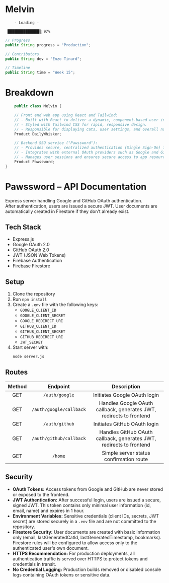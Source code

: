 # Melvin

        - Loading -

     ██████████████▒ 97%
     
```java
// Progress
public String progress = "Production";

// Contributors
public String dev = "Enzo Tinard";

// Timeline
public String time = "Week 15";
```
# Breakdown
``` java
    public class Melvin {

    // Front end web app using React and Tailwind:
    // - Built with React to deliver a dynamic, component-based user interface.
    // - Styled with Tailwind CSS for rapid, responsive design.
    // - Responsible for displaying cats, user settings, and overall navigation.
    Product DailyWhisker;

    // Backend SSO service ("Pawssword"):
    // - Provides secure, centralized authentication (Single Sign-On) for the application.
    // - Integrates with external OAuth providers such as Google and GitHub.
    // - Manages user sessions and ensures secure access to app resources.
    Product Pawssword;
}
```
# Pawssword – API Documentation

Express server handling Google and GitHub OAuth authentication.  
After authentication, users are issued a secure JWT. User documents are automatically created in Firestore if they don't already exist.

## Tech Stack
- Express.js
- Google OAuth 2.0
- GitHub OAuth 2.0
- JWT (JSON Web Tokens)
- Firebase Authentication
- Firebase Firestore

## Setup
1. Clone the repository
2. Run `npm install`
3. Create a `.env` file with the following keys:
   - `GOOGLE_CLIENT_ID`
   - `GOOGLE_CLIENT_SECRET`
   - `GOOGLE_REDIRECT_URI`
   - `GITHUB_CLIENT_ID`
   - `GITHUB_CLIENT_SECRET`
   - `GITHUB_REDIRECT_URI`
   - `JWT_SECRET`
4. Start server with:
   ```bash
   node server.js
## Routes

| Method | Endpoint | Description |
|:------:|:--------:|:-----------:|
| GET | `/auth/google` | Initiates Google OAuth login |
| GET | `/auth/google/callback` | Handles Google OAuth callback, generates JWT, redirects to frontend |
| GET | `/auth/github` | Initiates GitHub OAuth login |
| GET | `/auth/github/callback` | Handles GitHub OAuth callback, generates JWT, redirects to frontend |
| GET | `/home` | Simple server status confirmation route |
## Security

- **OAuth Tokens:** Access tokens from Google and GitHub are never stored or exposed to the frontend.
- **JWT Authentication:** After successful login, users are issued a secure, signed JWT. This token contains only minimal user information (id, email, name) and expires in 1 hour.
- **Environment Variables:** Sensitive credentials (client IDs, secrets, JWT secret) are stored securely in a `.env` file and are not committed to the repository.
- **Firestore Security:** User documents are created with basic information only (email, lastGeneratedCatId, lastGeneratedTimestamp, bookmarks). Firestore rules will be configured to allow access only to the authenticated user's own document.
- **HTTPS Recommendation:** For production deployments, all authentication traffic is served over HTTPS to protect tokens and credentials in transit.
- **No Credential Logging:** Production builds removed or disabled console logs containing OAuth tokens or sensitive data.

